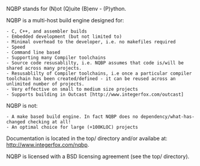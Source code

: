 NQBP stands for (N)ot (Q)uite (B)env - (P)ython.

NQBP is a multi-host build engine designed for:

    - C, C++, and assembler builds
    - Embedded development (but not limited to)
    - Minimal overhead to the developer, i.e. no makefiles required
    - Speed
    - Command line based
    - Supporting many Compiler toolchains
    - Source code resusablilty, i.e. NQBP assumes that code is/will be shared across many projects.
    - Resusablilty of Compiler toolchains, i.e once a particular compiler toolchain has been created/defined - it can be reused across an unlimited number of projects.
    - Very effective on small to medium size projects
    - Supports building in Outcast [http://www.integerfox.com/outcast]

NQBP is not:

    - A make based build engine. In fact NQBP does no dependency/what-has-changed checking at all!
    - An optimal choice for large (+100KLOC) projects 

Documentation is located in the top/ directory and/or availabe at: http://www.integerfox.com/nqbp.

NQBP is licensed with a BSD licensing agreement (see the top/ directory).
